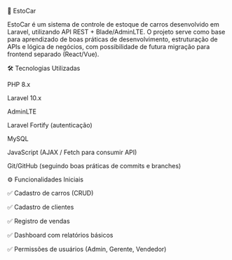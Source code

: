 🚗 EstoCar

EstoCar é um sistema de controle de estoque de carros desenvolvido em Laravel, utilizando API REST + Blade/AdminLTE.
O projeto serve como base para aprendizado de boas práticas de desenvolvimento, estruturação de APIs e lógica de negócios, com possibilidade de futura migração para frontend separado (React/Vue).

🛠 Tecnologias Utilizadas

PHP 8.x

Laravel 10.x

AdminLTE

Laravel Fortify (autenticação)

MySQL

JavaScript (AJAX / Fetch para consumir API)

Git/GitHub (seguindo boas práticas de commits e branches)

⚙️ Funcionalidades Iniciais

✅ Cadastro de carros (CRUD)

✅ Cadastro de clientes

✅ Registro de vendas

✅ Dashboard com relatórios básicos

✅ Permissões de usuários (Admin, Gerente, Vendedor)
